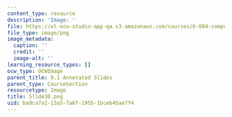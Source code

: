 ```yaml
---
content_type: resource
description: 'Image: '
file: https://ol-ocw-studio-app-qa.s3.amazonaws.com/courses/6-004-computation-structures-spring-2017/ba9ca7a113a57a6f19551bceb45ae7f4_Slide30.png
file_type: image/png
image_metadata:
  caption: ''
  credit: ''
  image-alt: ''
learning_resource_types: []
ocw_type: OCWImage
parent_title: 9.1 Annotated Slides
parent_type: CourseSection
resourcetype: Image
title: Slide30.png
uid: ba9ca7a1-13a5-7a6f-1955-1bceb45ae7f4
---
```


